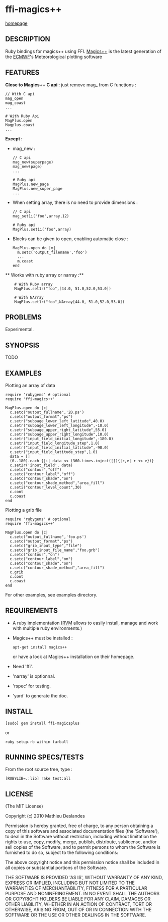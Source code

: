 ffi-magics++
============
[homepage](https://github.com/manoute/ffi-magicsplus)

DESCRIPTION
-----------

Ruby bindings for magics++ using FFI.
[Magics++](http://www.ecmwf.int/products/data/software/magics++.html) is the latest generation of the [ECMWF](http://www.ecmwf.int)'s Meteorological plotting software 

FEATURES
--------

**Close to Magics++ C api :** just remove mag_ from C functions : 

    // With C api
    mag_open  
    mag_coast 
    ...

    # With Ruby Api
    MagPlus.open
    Magplus.coast
    ...

**Except :**

  - mag_new :

        // C api
        mag_new(superpage)
        mag_new(page)
        ...
        
        # Ruby api
        MagPlus.new_page
        MagPlus.new_super_page  
        ...

  - When setting array, there is no need to provide dimensions :

        // C api
        mag_set1i("foo",array,12) 
        
        # Ruby api
        MagPlus.set1i("foo",array) 

  - Blocks can be given to open, enabling automatic close :

        MagPlus.open do |m|
          m.setc('output_filename','foo')
          ...
          m.coast
        end 

** Works with ruby array or narray :**
    
        # With Ruby array
        MagPlus.set1r("foo",[44.0, 51.0,52.0,53.0])

        # With NArray
        MagPlus.set1r("foo",NArray[44.0, 51.0,52.0,53.0])

PROBLEMS
--------

Experimental.

SYNOPSIS
--------

TODO

EXAMPLES
--------

Plotting an array of data

    require 'rubygems' # optional
    require 'ffi-magics++'

    MagPlus.open do |c|
      c.setc("output_fullname",'2D.ps')
      c.setc("output_format","ps")
      c.setr("subpage_lower_left_latitude",40.0)
      c.setr("subpage_lower_left_longitude",-10.0)
      c.setr("subpage_upper_right_latitude",55.0)
      c.setr("subpage_upper_right_longitude",10.0)
      c.setr("input_field_initial_longitude",-180.0)
      c.setr("input_field_longitude_step",1.0)
      c.setr("input_field_initial_latitude",-90.0)
      c.setr("input_field_latitude_step",1.0)
      data = []
      (0..180).each {|i| data << (360.times.inject([]){|r,e| r << e})}
      c.set2r('input_field', data)
      c.setc("contour","off")
      c.setc("contour_label","off")
      c.setc("contour_shade","on")
      c.setc("contour_shade_method","area_fill")
      c.seti("contour_level_count",30)
      c.cont
      c.coast
    end


Plotting a grib file

    require 'rubygems' # optional
    require 'ffi-magics++'

    MagPlus.open do |c|
      c.setc("output_fullname",'foo.ps')
      c.setc("output_format","ps")
      c.setc("grib_input_type","file")
      c.setc("grib_input_file_name","foo.grb")
      c.setc("contour","on")
      c.setc("contour_label","on")
      c.setc("contour_shade","on")
      c.setc("contour_shade_method","area_fill")
      c.grib
      c.cont
      c.coast
    end


For other examples, see examples directory.

REQUIREMENTS
------------
* A ruby implementation ([RVM](http://rvm.beginrescueend.com) allows to easily install, manage and work with multiple ruby environments.)
* Magics++ must be installed :

      apt-get install magics++ 
   or have a look at Magics++ installation on their homepage.
* Need 'ffi'.
* 'narray' is optionnal.
* 'rspec' for testing. 
* 'yard' to generate the doc.

INSTALL
-------

    [sudo] gem install ffi-magicsplus 

  or 
    
    ruby setup.rb within tarball 
  
RUNNING SPECS/TESTS
-------------------

From the root source tree, type :

    [RUBYLIB=.:lib] rake test:all 

LICENSE
-------

(The MIT License)

Copyright (c) 2010 Mathieu Deslandes

Permission is hereby granted, free of charge, to any person obtaining
a copy of this software and associated documentation files (the
'Software'), to deal in the Software without restriction, including
without limitation the rights to use, copy, modify, merge, publish,
distribute, sublicense, and/or sell copies of the Software, and to
permit persons to whom the Software is furnished to do so, subject to
the following conditions:

The above copyright notice and this permission notice shall be
included in all copies or substantial portions of the Software.

THE SOFTWARE IS PROVIDED 'AS IS', WITHOUT WARRANTY OF ANY KIND,
EXPRESS OR IMPLIED, INCLUDING BUT NOT LIMITED TO THE WARRANTIES OF
MERCHANTABILITY, FITNESS FOR A PARTICULAR PURPOSE AND NONINFRINGEMENT.
IN NO EVENT SHALL THE AUTHORS OR COPYRIGHT HOLDERS BE LIABLE FOR ANY
CLAIM, DAMAGES OR OTHER LIABILITY, WHETHER IN AN ACTION OF CONTRACT,
TORT OR OTHERWISE, ARISING FROM, OUT OF OR IN CONNECTION WITH THE
SOFTWARE OR THE USE OR OTHER DEALINGS IN THE SOFTWARE.
